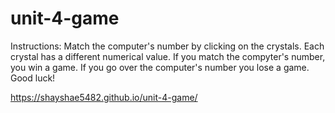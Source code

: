 # unit-4-game

Instructions: Match the computer's number by clicking on the crystals. Each crystal has a different numerical value. If you match the compyter's number, you win a game. If you go over the computer's number you lose a game. Good luck!

https://shayshae5482.github.io/unit-4-game/
